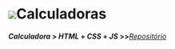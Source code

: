 
<h1><img src="https://img.icons8.com/pastel-glyph/30/000000/calculator.png">Calculadoras</h1>

**_Calculadora_ > _HTML_ + _CSS_ + _JS_ >>**[_Repositório_](https://github.com/RenanSN/Calculadoras/tree/master/Calculadora_HTML%2BCSS%2BJS)
